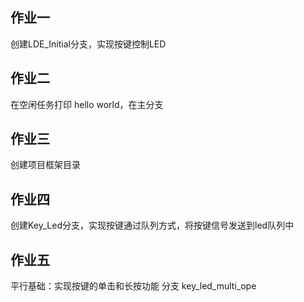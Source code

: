 ## 作业一
创建LDE_Initial分支，实现按键控制LED
## 作业二
在空闲任务打印 hello world，在主分支

## 作业三
创建项目框架目录

## 作业四
创建Key_Led分支，实现按键通过队列方式，将按键信号发送到led队列中

## 作业五

平行基础：实现按键的单击和长按功能 分支 key_led_multi_ope

